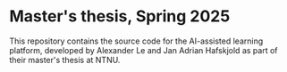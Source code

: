 # Master's thesis, Spring 2025

This repository contains the source code for the AI-assisted learning platform, developed by Alexander Le and Jan Adrian Hafskjold as part of their master's thesis at NTNU.

